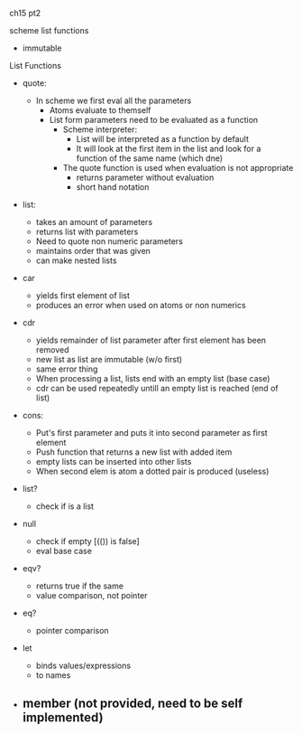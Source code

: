 ch15 pt2

scheme list functions
- immutable 

List Functions
- quote:
	- In scheme we first eval all the parameters
		- Atoms evaluate to themself
		- List form parameters need to be evaluated as a function 
			- Scheme interpreter:
				- List will be interpreted as a function by default
				- It will look at the first item in the list and look for a function of the same name (which dne)
			- The quote function is used when evaluation is not appropriate 
				- returns parameter without evaluation
				- short hand notation

- list:
	- takes an amount of parameters
	- returns list with parameters
	- Need to quote non numeric parameters
	- maintains order that was given
	- can make nested lists

- car
	- yields first element of list
	- produces an error when used on atoms or non numerics

- cdr
	- yields remainder of list parameter after first element has been removed
	- new list as list are immutable (w/o first)
	- same error thing
	- When processing a list, lists end with an empty list (base case)
	- cdr can be used repeatedly untill an empty list is reached (end of list)

- cons:
	- Put's first parameter and puts it into second parameter as first element
	- Push function that returns a new list with added item
	- empty lists can be inserted into other lists
	- When second elem is atom a dotted pair is produced (useless)

- list?
	- check if is a list
- null
	- check if empty [(()) is false]
	- eval base case

- eqv?
	- returns true if the same
	- value comparison, not pointer
- eq?
	- pointer comparison 

- let
	- binds values/expressions
	- to names

- member (not provided, need to be self implemented)
	- 